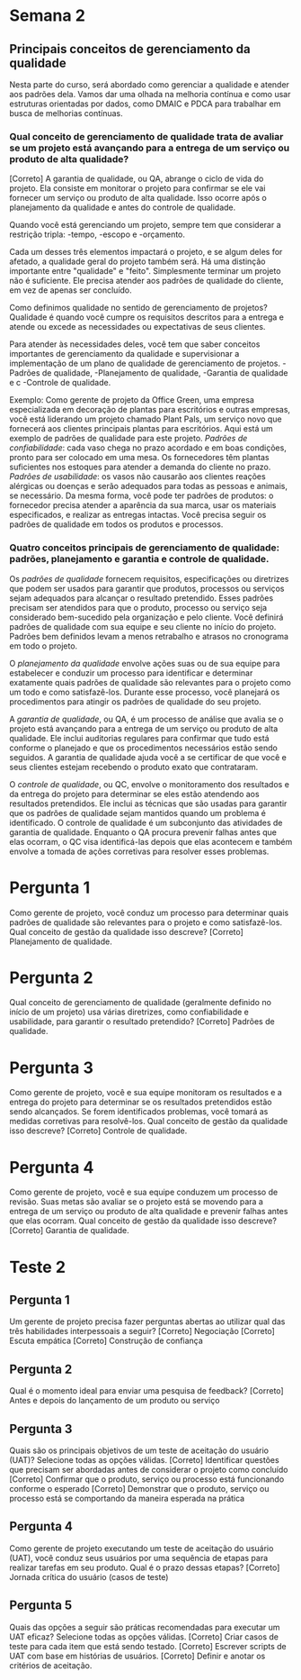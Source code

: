# Semana 2
## Principais conceitos de gerenciamento da qualidade
 Nesta parte do curso, será abordado como gerenciar a qualidade e atender aos padrões dela. Vamos dar uma olhada na melhoria contínua e como usar estruturas orientadas por dados, como DMAIC e PDCA para trabalhar em busca de melhorias contínuas. 

### Qual conceito de gerenciamento de qualidade trata de avaliar se um projeto está avançando para a entrega de um serviço ou produto de alta qualidade?
[Correto]
A garantia de qualidade, ou QA, abrange o ciclo de vida do projeto. Ela consiste em monitorar o projeto para confirmar se ele vai fornecer um serviço ou produto de alta qualidade. Isso ocorre após o planejamento da qualidade e antes do controle de qualidade.

Quando você está gerenciando um projeto, sempre tem que considerar a restrição tripla: 
-tempo, 
-escopo e 
-orçamento. 

Cada um desses três elementos impactará o projeto, e se algum deles for afetado, a qualidade geral do projeto também será. Há uma distinção importante entre "qualidade" e "feito". Simplesmente terminar um projeto não é suficiente. Ele precisa atender aos padrões de qualidade do cliente, em vez de apenas ser concluído. 

Como definimos qualidade no sentido de gerenciamento de projetos? Qualidade é quando você cumpre os requisitos descritos para a entrega e atende ou excede as necessidades ou expectativas de seus clientes.  

Para atender às necessidades deles, você tem que saber conceitos importantes de gerenciamento da qualidade e supervisionar a implementação de um plano de qualidade de gerenciamento de projetos. 
-Padrões de qualidade, 
-Planejamento de qualidade, 
-Garantia de qualidade e c
-Controle de qualidade. 


Exemplo:  Como gerente de projeto da Office Green, uma empresa especializada em decoração de plantas para escritórios e outras empresas, você está liderando um projeto chamado Plant Pals, um serviço novo que fornecerá aos clientes principais plantas para escritórios. Aqui está um exemplo de padrões de qualidade para este projeto. 
*Padrões de confiabilidade*: cada vaso chega no prazo acordado e em boas condições, pronto para ser colocado em uma mesa. Os fornecedores têm plantas suficientes nos estoques para atender a demanda do cliente no prazo. 
*Padrões de usabilidade*: os vasos não causarão aos clientes reações alérgicas ou doenças e serão adequados para todas as pessoas e animais, se necessário. Da mesma forma, você pode ter padrões de produtos: o fornecedor precisa atender a aparência da sua marca, usar os materiais especificados, e realizar as entregas intactas. Você precisa seguir os padrões de qualidade em todos os produtos e processos. 

### Quatro conceitos principais de gerenciamento de qualidade: padrões, planejamento e garantia e controle de qualidade.

Os *padrões de qualidade* fornecem requisitos, especificações ou diretrizes que podem ser usados para garantir que produtos, processos ou serviços sejam adequados para alcançar o resultado pretendido. Esses padrões precisam ser atendidos para que o produto, processo ou serviço seja considerado bem-sucedido pela organização e pelo cliente. Você definirá padrões de qualidade com sua equipe e seu cliente no início do projeto. Padrões bem definidos levam a menos retrabalho e atrasos no cronograma em todo o projeto.

O *planejamento da qualidade* envolve ações suas ou de sua equipe para estabelecer e conduzir um processo para identificar e determinar exatamente quais padrões de qualidade são relevantes para o projeto como um todo e como satisfazê-los. Durante esse processo, você planejará os procedimentos para atingir os padrões de qualidade do seu projeto.

A *garantia de qualidade*, ou QA, é um processo de análise que avalia se o projeto está avançando para a entrega de um serviço ou produto de alta qualidade. Ele inclui auditorias regulares para confirmar que tudo está conforme o planejado e que os procedimentos necessários estão sendo seguidos. A garantia de qualidade ajuda você a se certificar de que você e seus clientes estejam recebendo o produto exato que contrataram. 

O *controle de qualidade*, ou QC, envolve o monitoramento dos resultados e da entrega do projeto para determinar se eles estão atendendo aos resultados pretendidos. Ele inclui as técnicas que são usadas para garantir que os padrões de qualidade sejam mantidos quando um problema é identificado. O controle de qualidade é um subconjunto das atividades de garantia de qualidade. Enquanto o QA procura prevenir falhas antes que elas ocorram, o QC visa identificá-las depois que elas acontecem e também envolve a tomada de ações corretivas para resolver esses problemas.

# Pergunta 1
Como gerente de projeto, você conduz um processo para determinar quais padrões de qualidade são relevantes para o projeto e como satisfazê-los. Qual conceito de gestão da qualidade isso descreve?
[Correto] Planejamento de qualidade.

# Pergunta 2
Qual conceito de gerenciamento de qualidade (geralmente definido no início de um projeto) usa várias diretrizes, como confiabilidade e usabilidade, para garantir o resultado pretendido?
[Correto] Padrões de qualidade.

# Pergunta 3
Como gerente de projeto, você e sua equipe monitoram os resultados e a entrega do projeto para determinar se os resultados pretendidos estão sendo alcançados. Se forem identificados problemas, você tomará as medidas corretivas para resolvê-los. Qual conceito de gestão da qualidade isso descreve?
[Correto] Controle de qualidade.

# Pergunta 4
Como gerente de projeto, você e sua equipe conduzem um processo de revisão. Suas metas são avaliar se o projeto está se movendo para a entrega de um serviço ou produto de alta qualidade e prevenir falhas antes que elas ocorram. Qual conceito de gestão da qualidade isso descreve?
[Correto] Garantia de qualidade.

# Teste 2 
## Pergunta 1
Um gerente de projeto precisa fazer perguntas abertas ao utilizar qual das três habilidades interpessoais a seguir?
[Correto] Negociação
[Correto] Escuta empática
[Correto] Construção de confiança

## Pergunta 2
Qual é o momento ideal para enviar uma pesquisa de feedback? 
[Correto]  Antes e depois do lançamento de um produto ou serviço

## Pergunta 3
Quais são os principais objetivos de um teste de aceitação do usuário (UAT)? Selecione todas as opções válidas.
[Correto] Identificar questões que precisam ser abordadas antes de considerar o projeto como concluído
[Correto] Confirmar que o produto, serviço ou processo está funcionando conforme o esperado
[Correto] Demonstrar que o produto, serviço ou processo está se comportando da maneira esperada na prática

## Pergunta 4
Como gerente de projeto executando um teste de aceitação do usuário (UAT), você conduz seus usuários por uma sequência de etapas para realizar tarefas em seu produto. Qual é o prazo dessas etapas?
[Correto] Jornada crítica do usuário (casos de teste)

## Pergunta 5
Quais das opções a seguir são práticas recomendadas para executar um UAT eficaz? Selecione todas as opções válidas.
[Correto] Criar casos de teste para cada item que está sendo testado.
[Correto] Escrever scripts de UAT com base em histórias de usuários.
[Correto] Definir e anotar os critérios de aceitação.